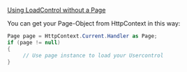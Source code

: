 [Using LoadControl without a Page](http://stackoverflow.com/questions/3313324/using-loadcontrol-without-a-page)

You can get your Page-Object from HttpContext in this way:

```cs
Page page = HttpContext.Current.Handler as Page;
if (page != null)
{
     // Use page instance to load your Usercontrol
}
```